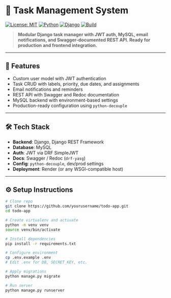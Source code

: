 # 📝 Task Management System

[![License: MIT](https://img.shields.io/badge/License-MIT-green.svg)](https://opensource.org/licenses/MIT)
[![Python](https://img.shields.io/badge/Python-3.10+-blue.svg)](https://www.python.org/)
[![Django](https://img.shields.io/badge/Django-4.x-success.svg)](https://www.djangoproject.com/)
[![Build](https://img.shields.io/badge/Build-Production%20Ready-brightgreen)]()

> **Modular Django task manager with JWT auth, MySQL, email notifications, and Swagger-documented REST API. Ready for production and frontend integration.**

---

## 🚀 Features

- Custom user model with JWT authentication
- Task CRUD with labels, priority, due dates, and assignments
- Email notifications and reminders
- REST API with Swagger and Redoc documentation
- MySQL backend with environment-based settings
- Production-ready configuration using `python-decouple`

---

## 🛠️ Tech Stack

- **Backend**: Django, Django REST Framework
- **Database**: MySQL
- **Auth**: JWT via DRF SimpleJWT
- **Docs**: Swagger / Redoc (`drf-yasg`)
- **Config**: `python-decouple`, dev/prod settings
- **Deployment**: Render (or any WSGI-compatible host)

---

## ⚙️ Setup Instructions

```bash
# Clone repo
git clone https://github.com/yourusername/todo-app.git
cd todo-app

# Create virtualenv and activate
python -m venv venv
source venv/bin/activate

# Install dependencies
pip install -r requirements.txt

# Configure environment
cp .env.example .env
# Edit .env for DB, SECRET_KEY, etc.

# Apply migrations
python manage.py migrate

# Run server
python manage.py runserver
